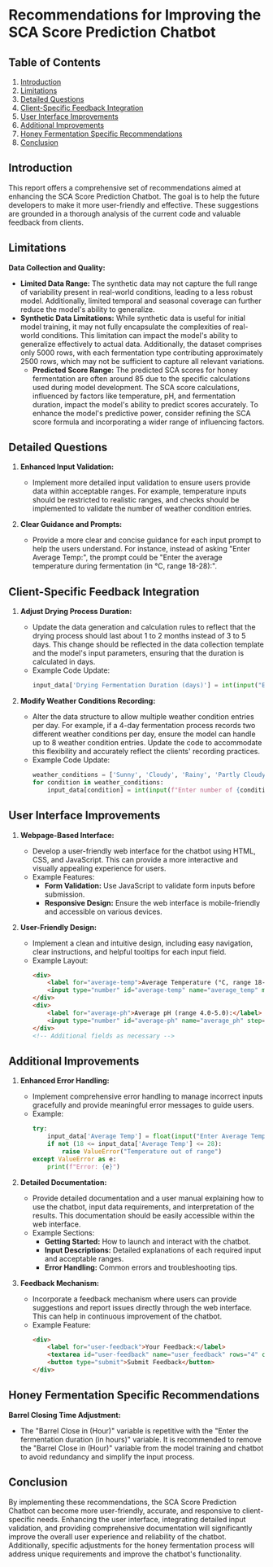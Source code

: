 # Recommendations for Improving the SCA Score Prediction Chatbot

## Table of Contents
1. [Introduction](#introduction)
2. [Limitations](#limitations)
3. [Detailed Questions](#detailed-questions)
4. [Client-Specific Feedback Integration](#client-specific-feedback-integration)
5. [User Interface Improvements](#user-interface-improvements)
6. [Additional Improvements](#additional-improvements)
7. [Honey Fermentation Specific Recommendations](#honey-fermentation-specific-recommendations)
8. [Conclusion](#conclusion)

## Introduction

This report offers a comprehensive set of recommendations aimed at enhancing the SCA Score Prediction Chatbot. The goal is to help the future developers to make it more user-friendly and effective. These suggestions are grounded in a thorough analysis of the current code and valuable feedback from clients.

## Limitations

**Data Collection and Quality:**
- **Limited Data Range:** The synthetic data may not capture the full range of variability present in real-world conditions, leading to a less robust model. Additionally, limited temporal and seasonal coverage can further reduce the model's ability to generalize.
- **Synthetic Data Limitations:** While synthetic data is useful for initial model training, it may not fully encapsulate the complexities of real-world conditions. This limitation can impact the model's ability to generalize effectively to actual data. Additionally, the dataset comprises only 5000 rows, with each fermentation type contributing approximately 2500 rows, which may not be sufficient to capture all relevant variations.
  - **Predicted Score Range:** The predicted SCA scores for honey fermentation are often around 85 due to the specific calculations used during model development. The SCA score calculations, influenced by factors like temperature, pH, and fermentation duration, impact the model's ability to predict scores accurately. To enhance the model's predictive power, consider refining the SCA score formula and incorporating a wider range of influencing factors.

## Detailed Questions

1. **Enhanced Input Validation:**
   - Implement more detailed input validation to ensure users provide data within acceptable ranges. For example, temperature inputs should be restricted to realistic ranges, and checks should be implemented to validate the number of weather condition entries.
   
2. **Clear Guidance and Prompts:**
   - Provide a more clear and concise guidance for each input prompt to help the users understand. For instance, instead of asking "Enter Average Temp:", the prompt could be "Enter the average temperature during fermentation (in °C, range 18-28):".

## Client-Specific Feedback Integration

1. **Adjust Drying Process Duration:**
   - Update the data generation and calculation rules to reflect that the drying process should last about 1 to 2 months instead of 3 to 5 days. This change should be reflected in the data collection template and the model's input parameters, ensuring that the duration is calculated in days.
   - Example Code Update:
     ```python
     input_data['Drying Fermentation Duration (days)'] = int(input("Enter Drying Fermentation Duration (days): "))
     ```

2. **Modify Weather Conditions Recording:**
   - Alter the data structure to allow multiple weather condition entries per day. For example, if a 4-day fermentation process records two different weather conditions per day, ensure the model can handle up to 8 weather condition entries. Update the code to accommodate this flexibility and accurately reflect the clients' recording practices.
   - Example Code Update:
     ```python
     weather_conditions = ['Sunny', 'Cloudy', 'Rainy', 'Partly Cloudy', 'Overcast', 'Light Rain', 'Heavy Rain']
     for condition in weather_conditions:
         input_data[condition] = int(input(f"Enter number of {condition} conditions: "))
     ```

## User Interface Improvements

1. **Webpage-Based Interface:**
   - Develop a user-friendly web interface for the chatbot using HTML, CSS, and JavaScript. This can provide a more interactive and visually appealing experience for users.
   - Example Features:
     - **Form Validation:** Use JavaScript to validate form inputs before submission.
     - **Responsive Design:** Ensure the web interface is mobile-friendly and accessible on various devices.

2. **User-Friendly Design:**
   - Implement a clean and intuitive design, including easy navigation, clear instructions, and helpful tooltips for each input field.
   - Example Layout:
     ```html
     <div>
         <label for="average-temp">Average Temperature (°C, range 18-28):</label>
         <input type="number" id="average-temp" name="average_temp" min="18" max="28" required>
     </div>
     <div>
         <label for="average-ph">Average pH (range 4.0-5.0):</label>
         <input type="number" id="average-ph" name="average_ph" step="0.01" min="4.0" max="5.0" required>
     </div>
     <!-- Additional fields as necessary -->
     ```

## Additional Improvements

1. **Enhanced Error Handling:**
   - Implement comprehensive error handling to manage incorrect inputs gracefully and provide meaningful error messages to guide users.
   - Example:
     ```python
     try:
         input_data['Average Temp'] = float(input("Enter Average Temp: "))
         if not (18 <= input_data['Average Temp'] <= 28):
             raise ValueError("Temperature out of range")
     except ValueError as e:
         print(f"Error: {e}")
     ```

2. **Detailed Documentation:**
   - Provide detailed documentation and a user manual explaining how to use the chatbot, input data requirements, and interpretation of the results. This documentation should be easily accessible within the web interface.
   - Example Sections:
     - **Getting Started:** How to launch and interact with the chatbot.
     - **Input Descriptions:** Detailed explanations of each required input and acceptable ranges.
     - **Error Handling:** Common errors and troubleshooting tips.

3. **Feedback Mechanism:**
   - Incorporate a feedback mechanism where users can provide suggestions and report issues directly through the web interface. This can help in continuous improvement of the chatbot.
   - Example Feature:
     ```html
     <div>
         <label for="user-feedback">Your Feedback:</label>
         <textarea id="user-feedback" name="user_feedback" rows="4" cols="50"></textarea>
         <button type="submit">Submit Feedback</button>
     </div>
     ```

## Honey Fermentation Specific Recommendations

 **Barrel Closing Time Adjustment:**
   - The "Barrel Close in (Hour)" variable is repetitive with the "Enter the fermentation duration (in hours)" variable. It is recommended to remove the "Barrel Close in (Hour)" variable from the model training and chatbot to avoid redundancy and simplify the input process.


## Conclusion

By implementing these recommendations, the SCA Score Prediction Chatbot can become more user-friendly, accurate, and responsive to client-specific needs. Enhancing the user interface, integrating detailed input validation, and providing comprehensive documentation will significantly improve the overall user experience and reliability of the chatbot. Additionally, specific adjustments for the honey fermentation process will address unique requirements and improve the chatbot's functionality.
